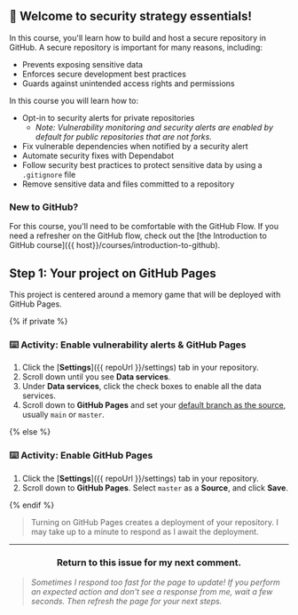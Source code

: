 ## :tada: Welcome to security strategy essentials!

In this course, you'll learn how to build and host a secure repository in GitHub.  A secure repository is important for many reasons, including:
- Prevents exposing sensitive data
- Enforces secure development best practices
- Guards against unintended access rights and permissions

In this course you will learn how to:

- Opt-in to security alerts for private repositories
  - _Note: Vulnerability monitoring and security alerts are enabled by default for public repositories that are not forks._
- Fix vulnerable dependencies when notified by a security  alert
- Automate security fixes with Dependabot
- Follow security best practices to protect sensitive data by using a `.gitignore` file
- Remove sensitive data and files committed to a repository

### New to GitHub?

For this course, you'll need to be comfortable with the GitHub Flow. If you need a refresher on the GitHub flow, check out the [the Introduction to GitHub course]({{ host}}/courses/introduction-to-github).

## Step 1: Your project on GitHub Pages

This project is centered around a memory game that will be deployed with GitHub Pages.

{% if private %}

### :keyboard: Activity: Enable vulnerability alerts & GitHub Pages


1. Click the [**Settings**]({{ repoUrl }}/settings) tab in your repository.
1. Scroll down until you see **Data services**.
1. Under **Data services**, click the check boxes to enable all the data services.
2. Scroll down to **GitHub Pages** and set your [default branch as the source](https://docs.github.com/en/github/working-with-github-pages/configuring-a-publishing-source-for-your-github-pages-site), usually `main` or `master`.

{% else %}

### :keyboard: Activity: Enable GitHub Pages


1. Click the [**Settings**]({{ repoUrl }}/settings) tab in your repository.
1. Scroll down to **GitHub Pages**. Select `master` as a **Source**, and click **Save**.

{% endif %}


> Turning on GitHub Pages creates a deployment of your repository. I may take up to a minute to respond as I await the deployment.

<hr>
<h3 align="center">Return to this issue for my next comment.</h3>

> _Sometimes I respond too fast for the page to update! If you perform an expected action and don't see a response from me, wait a few seconds. Then refresh the page for your next steps._
